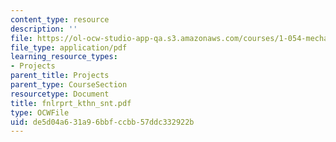 ```yaml
---
content_type: resource
description: ''
file: https://ol-ocw-studio-app-qa.s3.amazonaws.com/courses/1-054-mechanics-and-design-of-concrete-structures-spring-2004/de5d04a631a96bbfccbb57ddc332922b_fnlrprt_kthn_snt.pdf
file_type: application/pdf
learning_resource_types:
- Projects
parent_title: Projects
parent_type: CourseSection
resourcetype: Document
title: fnlrprt_kthn_snt.pdf
type: OCWFile
uid: de5d04a6-31a9-6bbf-ccbb-57ddc332922b
---
```

